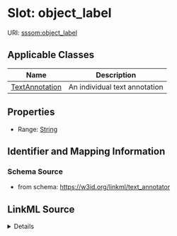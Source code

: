 # Slot: object_label

URI: [sssom:object_label](http://w3id.org/sssom/object_label)



<!-- no inheritance hierarchy -->




## Applicable Classes

| Name | Description |
| --- | --- |
[TextAnnotation](TextAnnotation.md) | An individual text annotation






## Properties

* Range: [String](String.md)







## Identifier and Mapping Information







### Schema Source


* from schema: https://w3id.org/linkml/text_annotator




## LinkML Source

<details>
```yaml
name: object_label
from_schema: https://w3id.org/linkml/text_annotator
exact_mappings:
- bpa:annotatedClass.prefLabel
rank: 1000
slot_uri: sssom:object_label
alias: object_label
owner: TextAnnotation
domain_of:
- TextAnnotation
range: string

```
</details>